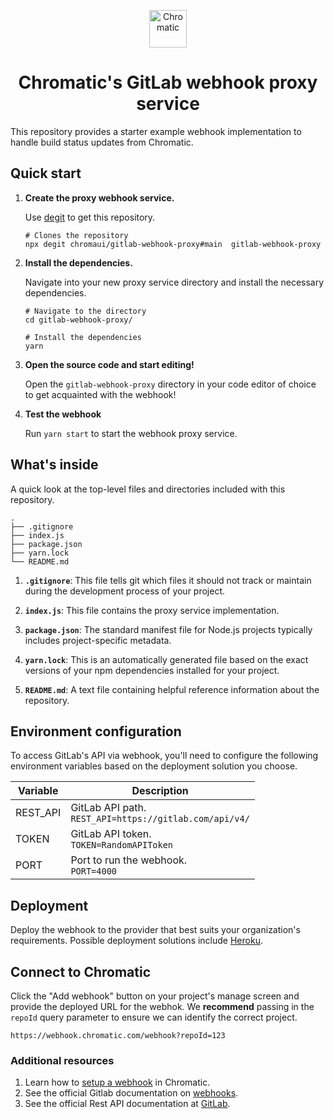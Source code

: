 <p align="center">
  <a href="https://www.chromatic.com/">
    <img alt="Chromatic" src="https://avatars2.githubusercontent.com/u/24584319?s=200&v=4" width="60" />
  </a>
</p>

<h1 align="center">
  Chromatic's GitLab webhook proxy service
</h1>

This repository provides a starter example webhook implementation to handle build status updates from Chromatic.

## Quick start

1.  **Create the proxy webhook service.**

    Use [degit](https://github.com/Rich-Harris/degit) to get this repository.

    ```shell
    # Clones the repository
    npx degit chromaui/gitlab-webhook-proxy#main  gitlab-webhook-proxy
    ```

1.  **Install the dependencies.**

    Navigate into your new proxy service directory and install the necessary dependencies.

    ```shell
    # Navigate to the directory
    cd gitlab-webhook-proxy/

    # Install the dependencies
    yarn
    ```

1.  **Open the source code and start editing!**

    Open the `gitlab-webhook-proxy` directory in your code editor of choice to get acquainted with the webhook!

1.  **Test the webhook**

    Run `yarn start` to start the webhook proxy service.

## What's inside

A quick look at the top-level files and directories included with this repository.

    .
    ├── .gitignore
    ├── index.js
    ├── package.json
    ├── yarn.lock
    └── README.md

1.  **`.gitignore`**: This file tells git which files it should not track or maintain during the development process of your project.

2.  **`index.js`**: This file contains the proxy service implementation.

3.  **`package.json`**: The standard manifest file for Node.js projects typically includes project-specific metadata.

4.  **`yarn.lock`**: This is an automatically generated file based on the exact versions of your npm dependencies installed for your project.

5.  **`README.md`**: A text file containing helpful reference information about the repository.

## Environment configuration

To access GitLab's API via webhook, you'll need to configure the following environment variables based on the deployment solution you choose.

| Variable | Description                                                       |
| -------- | ----------------------------------------------------------------- |
| REST_API | GitLab API path.<br />`REST_API=https://gitlab.com/api/v4/` <br/> |
| TOKEN    | GitLab API token.<br/> `TOKEN=RandomAPIToken`                     |
| PORT     | Port to run the webhook.<br/> `PORT=4000`                         |

## Deployment

Deploy the webhook to the provider that best suits your organization's requirements. Possible deployment solutions include [Heroku](https://devcenter.heroku.com/articles/deploying-nodejs).

## Connect to Chromatic

Click the "Add webhook" button on your project's manage screen and provide the deployed URL for the webhok. We **recommend** passing in the `repoId` query parameter to ensure we can identify the correct project.

```
https://webhook.chromatic.com/webhook?repoId=123
```

### Additional resources

1. Learn how to [setup a webhook](https://www.chromatic.com/docs/integrations#custom-webhooks) in Chromatic.
2. See the official Gitlab documentation on [webhooks](https://docs.gitlab.com/ee/user/project/integrations/webhooks.html).
3. See the official Rest API documentation at [GitLab](https://docs.gitlab.com/ee/api/#rest-api).

